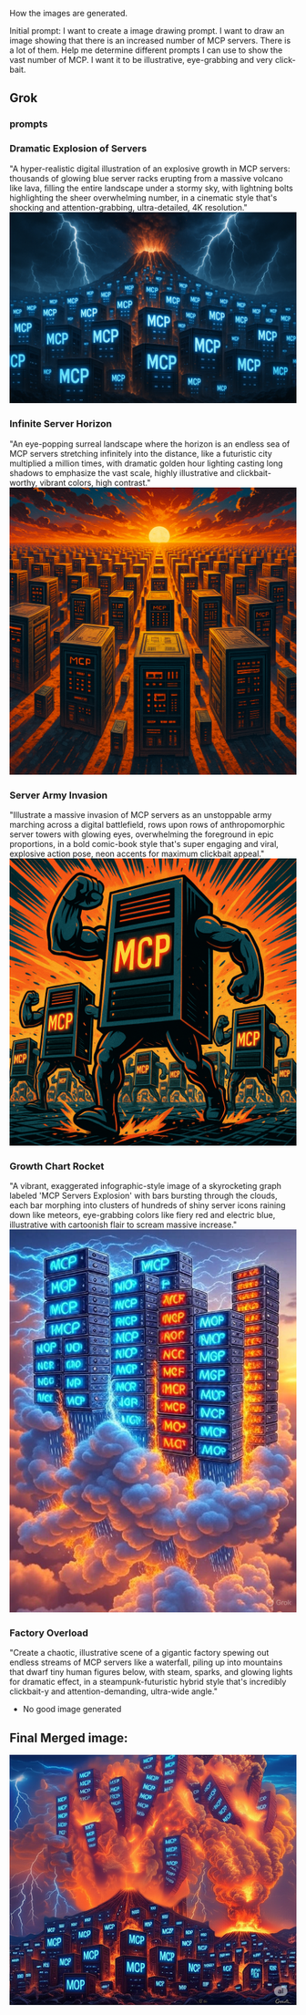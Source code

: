 How the images are generated. 

Initial prompt:
I want to create a image drawing prompt. I want to draw an image showing that there is an increased number of MCP servers. There is a lot of them. Help me determine different prompts I can use to show the vast number of MCP. I want it to be illustrative, eye-grabbing and very click-bait.

## Grok
### prompts
### Dramatic Explosion of Servers
"A hyper-realistic digital illustration of an explosive growth in MCP servers: thousands of glowing blue server racks erupting from a massive volcano like lava, filling the entire landscape under a stormy sky, with lightning bolts highlighting the sheer overwhelming number, in a cinematic style that's shocking and attention-grabbing, ultra-detailed, 4K resolution."
![gpt-eruption.png](gpt-eruption.png)
### Infinite Server Horizon
"An eye-popping surreal landscape where the horizon is an endless sea of MCP servers stretching infinitely into the distance, like a futuristic city multiplied a million times, with dramatic golden hour lighting casting long shadows to emphasize the vast scale, highly illustrative and clickbait-worthy, vibrant colors, high contrast."
![gpt-landscape.png](gpt-landscape.png)
### Server Army Invasion
"Illustrate a massive invasion of MCP servers as an unstoppable army marching across a digital battlefield, rows upon rows of anthropomorphic server towers with glowing eyes, overwhelming the foreground in epic proportions, in a bold comic-book style that's super engaging and viral, explosive action pose, neon accents for maximum clickbait appeal."
![mcp-invasion.png](mcp-invasion.png)
### Growth Chart Rocket
"A vibrant, exaggerated infographic-style image of a skyrocketing graph labeled 'MCP Servers Explosion' with bars bursting through the clouds, each bar morphing into clusters of hundreds of shiny server icons raining down like meteors, eye-grabbing colors like fiery red and electric blue, illustrative with cartoonish flair to scream massive increase."
![grok-rocket.jpg](grok-rocket.jpg)
### Factory Overload
"Create a chaotic, illustrative scene of a gigantic factory spewing out endless streams of MCP servers like a waterfall, piling up into mountains that dwarf tiny human figures below, with steam, sparks, and glowing lights for dramatic effect, in a steampunk-futuristic hybrid style that's incredibly clickbait-y and attention-demanding, ultra-wide angle."
- No good image generated

## Final Merged image: 
![merged-explosion-gemini.png](merged-explosion-gemini.png)

